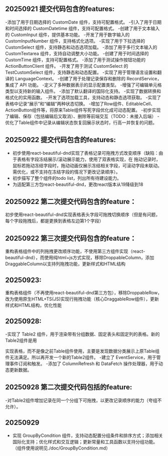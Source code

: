 ## 20250921 提交代码包含的features:
-添加了用于日期选择的 CustomDate 组件，支持可配置格式。
-引入了用于日期和时间选择的 CustomDatetime 组件，支持可配置格式。
-创建了用于文本输入的 CustomInput 组件，提供基本功能。
-开发了用于数字输入的 CustomInputNumber 组件，支持格式化选项。
-实现了用于下拉选择的 CustomSelect 组件，支持静态和动态选项加载。
-添加了用于多行文本输入的 CustomTextarea 组件，支持自动调整大小功能。
-创建了用于时间选择的 CustomTime 组件，支持可配置格式。
-添加了用于测试操作按钮功能的 ActionButtonClient 组件。
-开发了用于测试 CustomSelect 的 TestCustomSelect 组件，支持静态和动态配置。
-实现了用于管理语言设置和翻译的 LanguageContext。
-创建了用于处理记录保存和删除的 RecordService，集成了 API 功能。
-定义了多种数据表示的显示配置类型。
-增强了可编辑单元格类型以支持新的输入组件。
-添加了默认翻译的国际化支持。
-实现了数据转换和格式化的实用函数。
-开发了选项加载工具，支持动态和静态选项获取。
-实现了表格中记录“展示”和“编辑”两种状态切换。
-增加了Row组件、EditableCell、ActionButton组件等，将原来Table组件写死字段优化成可动态配置。
-初步实现了编辑、保存（包括编辑后又取消）、删除等前端交互（TODO：未接入后端）
-优化了Table组件中记录从编辑状态恢复回展示状态时，行高一并恢复的问题。

## 20250922 提交代码包含的features:
- 初步使用react-beautiful-dnd实现了表格记录可拖拽方式改变顺序（缺陷：由于表格有字段冻结展示/滚动展示能力，使用了双表格实现，在 拖动记录时，鼠标若拖动冻结字段时，拖动动画仅展示冻结相关字段，可滚动字段未联动。需优化，或不支持在冻结字段的情况下更改记录顺序）。
- 初步描写了整个组件的todo list，列出所有待建设能力。
- 为适配第三方包react-beautiful-dnd，更改react版本从19降级到18

## 20250922 第二次提交代码包含的feature：
初步使用react-beautiful-dnd实现表格表头字段可拖拽切换顺序（但是有问题，每个字段拖拽后，都是更换到表格左边第1个字段）

## 20250922 第三次提交代码包含的feature：
重构表格组件中的列拖拽更改顺序功能，不使用第三方组件实现（react-beautiful-dnd），而使用纯html+js方式实现，移除DroppableColumn，添加DraggableColumn以支持列拖拽功能，更新样式和HTML结构

## 20250923:
重构表格组件（不再使用react-beautiful-dnd第三方包），移除DroppableRow，改为使用原生HTML+TS(JS)实现行拖拽功能（核心DraggableRow组件），更新样式和HTML结构，优化性能

## 20250928:
-实现了 Table2 组件，用于渲染带有分组数据、固定表头和固定列的表格。新的Table2组件是用<div>实现表格，而不是像之前Table组件使用<table>，主要是发现数据分类展示上原Table组件无法满足。所以再开发一个新的Table2组件。
-建立了 EventService，用于管理事件订阅和触发。
-添加了 ColumnRefresh 和 DataFetch 操作处理器，用于动态更新数据。

## 20250928 第二次提交代码包括的feature:
-对Table2组件增加记录在同一个分组下可拖拽，以更改记录顺序的能力（夸组不允许）。

## 20250929
- 实现 GroupByCondition 组件，支持动态配置分组条件和排序方式；添加相关国际化支持；优化样式和交互逻辑；更新常量和工具函数以支持分组功能。（组件使用说明见./doc/GroupByCondition.md）